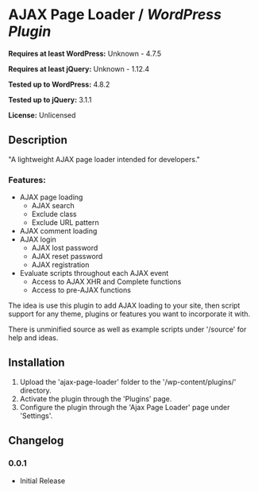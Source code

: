 # AJAX Page Loader / ***WordPress Plugin***


**Requires at least WordPress:** Unknown - 4.7.5

**Requires at least jQuery:** Unknown - 1.12.4

**Tested up to WordPress:** 4.8.2

**Tested up to jQuery:** 3.1.1

**License:** Unlicensed

## Description

"A lightweight AJAX page loader intended for developers."

### Features:
* AJAX page loading
	* AJAX search
	* Exclude class
	* Exclude URL pattern
* AJAX comment loading
* AJAX login
	* AJAX lost password
	* AJAX reset password
	* AJAX registration
* Evaluate scripts throughout each AJAX event
	* Access to AJAX XHR and Complete functions
	* Access to pre-AJAX functions

The idea is use this plugin to add AJAX loading to your site, then script support for any theme, plugins or features you want to incorporate it with.

There is unminified source as well as example scripts under '/source' for help and ideas.

## Installation

1. Upload the 'ajax-page-loader' folder to the '/wp-content/plugins/' directory.
2. Activate the plugin through the 'Plugins' page.
3. Configure the plugin through the 'Ajax Page Loader' page under 'Settings'.

## Changelog
### 0.0.1
* Initial Release
